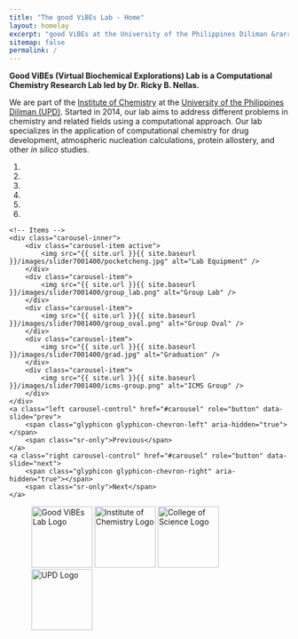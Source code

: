 ```yaml
---
title: "The good ViBEs Lab - Home"
layout: homelay
excerpt: "good ViBEs at the University of the Philippines Diliman &rarr; UPD."
sitemap: false
permalink: /
---
```


<b>Good ViBEs (Virtual Biochemical Explorations) Lab is a Computational Chemistry Research Lab led by Dr. Ricky B. Nellas.</b>

We are part of the <a href="https://chemistry.science.upd.edu.ph">Institute of Chemistry</a> at the <a href="https://upd.edu.ph/">University of the Philippines Diliman (UPD)</a>. Started in 2014, our lab aims to address different problems in chemistry and related fields using a computational approach. Our lab specializes in the application of computational chemistry for drug development, atmospheric nucleation calculations, protein allostery, and other <i>in silico</i> studies.

<div id="carousel" class="carousel slide" data-ride="carousel" data-interval="4000" data-pause="hover">
    <!-- Menu -->
    <ol class="carousel-indicators">
        <li data-target="#carousel" data-slide-to="0" class="active"></li>
        <li data-target="#carousel" data-slide-to="1"></li>
        <li data-target="#carousel" data-slide-to="2"></li>
        <li data-target="#carousel" data-slide-to="3"></li>
        <li data-target="#carousel" data-slide-to="4"></li>
        <li data-target="#carousel" data-slide-to="5"></li>
    </ol>

    <!-- Items -->
    <div class="carousel-inner">
        <div class="carousel-item active">
            <img src="{{ site.url }}{{ site.baseurl }}/images/slider7001400/pocketcheng.jpg" alt="Lab Equipment" />
        </div>
        <div class="carousel-item">
            <img src="{{ site.url }}{{ site.baseurl }}/images/slider7001400/group_lab.png" alt="Group Lab" />
        </div>
        <div class="carousel-item">
            <img src="{{ site.url }}{{ site.baseurl }}/images/slider7001400/group_oval.png" alt="Group Oval" />
        </div>
        <div class="carousel-item">
            <img src="{{ site.url }}{{ site.baseurl }}/images/slider7001400/grad.jpg" alt="Graduation" />
        </div>
        <div class="carousel-item">
            <img src="{{ site.url }}{{ site.baseurl }}/images/slider7001400/icms-group.png" alt="ICMS Group" />
        </div>
    </div>
    <a class="left carousel-control" href="#carousel" role="button" data-slide="prev">
        <span class="glyphicon glyphicon-chevron-left" aria-hidden="true"></span>
        <span class="sr-only">Previous</span>
    </a>
    <a class="right carousel-control" href="#carousel" role="button" data-slide="next">
        <span class="glyphicon glyphicon-chevron-right" aria-hidden="true"></span>
        <span class="sr-only">Next</span>
    </a>
</div>

<figure class="fourth">
    <img src="{{ site.url }}{{ site.baseurl }}/images/logopic/GV_lab.png" style="width: 110px" alt="Good ViBEs Lab Logo">
    <img src="{{ site.url }}{{ site.baseurl }}/images/logopic/IC_logo.png" style="width: 110px" alt="Institute of Chemistry Logo">
    <img src="{{ site.url }}{{ site.baseurl }}/images/logopic/CS_logo.png" style="width: 110px" alt="College of Science Logo">
    <img src="{{ site.url }}{{ site.baseurl }}/images/logopic/UPD_logo.png" style="width: 110px" alt="UPD Logo">
</figure>
